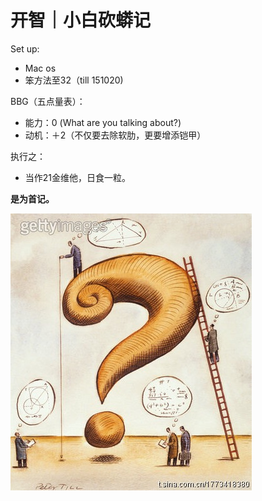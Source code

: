 # 开智｜小白砍蟒记
Set up:
 - Mac os
 - 笨方法至32（till 151020)

 
BBG（五点量表）：
- 能力：0 (What are you talking about?)
- 动机：＋2（不仅要去除软肋，更要增添铠甲）

执行之：
 - 当作21金维他，日食一粒。


 

**是为首记。**


![](IMG_1558.JPG)
